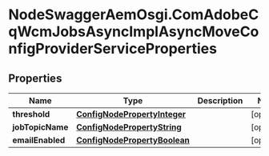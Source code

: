 # NodeSwaggerAemOsgi.ComAdobeCqWcmJobsAsyncImplAsyncMoveConfigProviderServiceProperties

## Properties
Name | Type | Description | Notes
------------ | ------------- | ------------- | -------------
**threshold** | [**ConfigNodePropertyInteger**](ConfigNodePropertyInteger.md) |  | [optional] 
**jobTopicName** | [**ConfigNodePropertyString**](ConfigNodePropertyString.md) |  | [optional] 
**emailEnabled** | [**ConfigNodePropertyBoolean**](ConfigNodePropertyBoolean.md) |  | [optional] 


